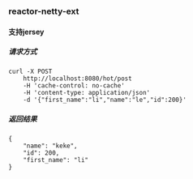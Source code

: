 ### reactor-netty-ext
#### 支持jersey
##### 请求方式
```
curl -X POST 
	http://localhost:8080/hot/post 
	-H 'cache-control: no-cache' 
	-H 'content-type: application/json' 
	-d '{"first_name":"li","name":"le","id":200}'
```
##### 返回结果
```
{
	"name": "keke",
	"id": 200,
	"first_name": "li"
}
```